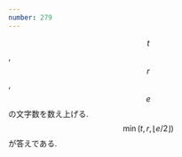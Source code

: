 ```yaml
---
number: 279
---
```

$$ t $$, $$ r $$, $$ e $$ の文字数を数え上げる. $$ \min(t, r, \lfloor e/2 \rfloor) $$ が答えである.
